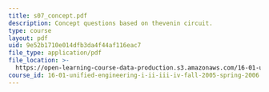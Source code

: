 ```yaml
---
title: s07_concept.pdf
description: Concept questions based on thevenin circuit.
type: course
layout: pdf
uid: 9e52b1710e014dfb3da4f44af116eac7
file_type: application/pdf
file_location: >-
  https://open-learning-course-data-production.s3.amazonaws.com/16-01-unified-engineering-i-ii-iii-iv-fall-2005-spring-2006/9e52b1710e014dfb3da4f44af116eac7_s07_concept.pdf
course_id: 16-01-unified-engineering-i-ii-iii-iv-fall-2005-spring-2006
---
```


